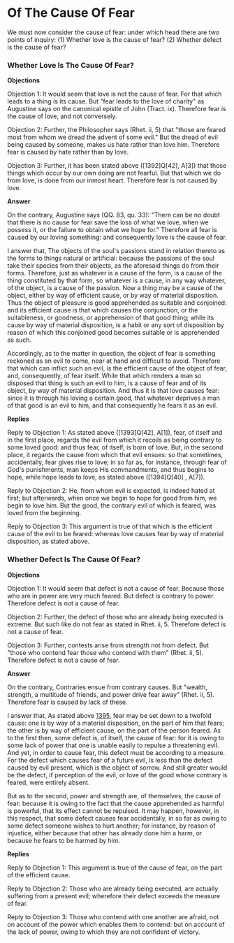 # Of The Cause Of Fear

We must now consider the cause of fear: under which head there are two points of inquiry:
(1) Whether love is the cause of fear?
(2) Whether defect is the cause of fear?
### Whether Love Is The Cause Of Fear?

**Objections**

Objection 1: It would seem that love is not the cause of fear. For that which leads to a thing is its cause. But "fear leads to the love of charity" as Augustine says on the canonical epistle of John (Tract. ix). Therefore fear is the cause of love, and not conversely.

Objection 2: Further, the Philosopher says (Rhet. ii, 5) that "those are feared most from whom we dread the advent of some evil." But the dread of evil being caused by someone, makes us hate rather than love him. Therefore fear is caused by hate rather than by love.

Objection 3: Further, it has been stated above ([1392]Q[42], A[3]) that those things which occur by our own doing are not fearful. But that which we do from love, is done from our inmost heart. Therefore fear is not caused by love.

**Answer**

On the contrary, Augustine says (QQ. 83, qu. 33): "There can be no doubt that there is no cause for fear save the loss of what we love, when we possess it, or the failure to obtain what we hope for." Therefore all fear is caused by our loving something: and consequently love is the cause of fear.

I answer that, The objects of the soul's passions stand in relation thereto as the forms to things natural or artificial: because the passions of the soul take their species from their objects, as the aforesaid things do from their forms. Therefore, just as whatever is a cause of the form, is a cause of the thing constituted by that form, so whatever is a cause, in any way whatever, of the object, is a cause of the passion. Now a thing may be a cause of the object, either by way of efficient cause, or by way of material disposition. Thus the object of pleasure is good apprehended as suitable and conjoined: and its efficient cause is that which causes the conjunction, or the suitableness, or goodness, or apprehension of that good thing; while its cause by way of material disposition, is a habit or any sort of disposition by reason of which this conjoined good becomes suitable or is apprehended as such.

Accordingly, as to the matter in question, the object of fear is something reckoned as an evil to come, near at hand and difficult to avoid. Therefore that which can inflict such an evil, is the efficient cause of the object of fear, and, consequently, of fear itself. While that which renders a man so disposed that thing is such an evil to him, is a cause of fear and of its object, by way of material disposition. And thus it is that love causes fear: since it is through his loving a certain good, that whatever deprives a man of that good is an evil to him, and that consequently he fears it as an evil.

**Replies**

Reply to Objection 1: As stated above ([1393]Q[42], A[1]), fear, of itself and in the first place, regards the evil from which it recoils as being contrary to some loved good: and thus fear, of itself, is born of love. But, in the second place, it regards the cause from which that evil ensues: so that sometimes, accidentally, fear gives rise to love; in so far as, for instance, through fear of God's punishments, man keeps His commandments, and thus begins to hope, while hope leads to love, as stated above ([1394]Q[40] , A[7]).

Reply to Objection 2: He, from whom evil is expected, is indeed hated at first; but afterwards, when once we begin to hope for good from him, we begin to love him. But the good, the contrary evil of which is feared, was loved from the beginning.

Reply to Objection 3: This argument is true of that which is the efficient cause of the evil to be feared: whereas love causes fear by way of material disposition, as stated above.
### Whether Defect Is The Cause Of Fear?

**Objections**

Objection 1: It would seem that defect is not a cause of fear. Because those who are in power are very much feared. But defect is contrary to power. Therefore defect is not a cause of fear.

Objection 2: Further, the defect of those who are already being executed is extreme. But such like do not fear as stated in Rhet. ii, 5. Therefore defect is not a cause of fear.

Objection 3: Further, contests arise from strength not from defect. But "those who contend fear those who contend with them" (Rhet. ii, 5). Therefore defect is not a cause of fear.

**Answer**

On the contrary, Contraries ensue from contrary causes. But "wealth, strength, a multitude of friends, and power drive fear away" (Rhet. ii, 5). Therefore fear is caused by lack of these.

I answer that, As stated above [1395](A[1]), fear may be set down to a twofold cause: one is by way of a material disposition, on the part of him that fears; the other is by way of efficient cause, on the part of the person feared. As to the first then, some defect is, of itself, the cause of fear: for it is owing to some lack of power that one is unable easily to repulse a threatening evil. And yet, in order to cause fear, this defect must be according to a measure. For the defect which causes fear of a future evil, is less than the defect caused by evil present, which is the object of sorrow. And still greater would be the defect, if perception of the evil, or love of the good whose contrary is feared, were entirely absent.

But as to the second, power and strength are, of themselves, the cause of fear: because it is owing to the fact that the cause apprehended as harmful is powerful, that its effect cannot be repulsed. It may happen, however, in this respect, that some defect causes fear accidentally, in so far as owing to some defect someone wishes to hurt another; for instance, by reason of injustice, either because that other has already done him a harm, or because he fears to be harmed by him.

**Replies**

Reply to Objection 1: This argument is true of the cause of fear, on the part of the efficient cause.

Reply to Objection 2: Those who are already being executed, are actually suffering from a present evil; wherefore their defect exceeds the measure of fear.

Reply to Objection 3: Those who contend with one another are afraid, not on account of the power which enables them to contend: but on account of the lack of power, owing to which they are not confident of victory.
